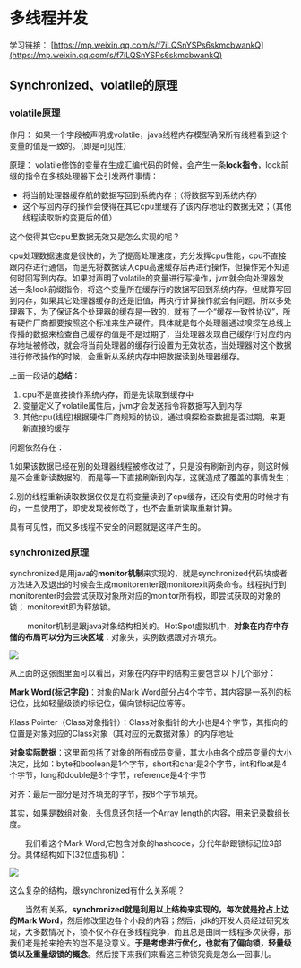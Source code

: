 # 多线程并发 #
学习链接： [https://mp.weixin.qq.com/s/f7iLQSnYSPs6skmcbwankQ](https://mp.weixin.qq.com/s/f7iLQSnYSPs6skmcbwankQ)

## Synchronized、volatile的原理 ##

### volatile原理 ###

作用： 如果一个字段被声明成volatile，java线程内存模型确保所有线程看到这个变量的值是一致的。（即是可见性）

原理： volatile修饰的变量在生成汇编代码的时候，会产生一条**lock指令**，lock前缀的指令在多核处理器下会引发两件事情：

- 将当前处理器缓存航的数据写回到系统内存；（将数据写到系统内存）
- 这个写回内存的操作会使得在其它cpu里缓存了该内存地址的数据无效；（其他线程读取新的变更后的值）

这个使得其它cpu里数据无效又是怎么实现的呢？

cpu处理数据速度是很快的，为了提高处理速度，充分发挥cpu性能，cpu不直接跟内存进行通信，而是先将数据读入cpu高速缓存后再进行操作，但操作完不知道何时回写到内存。如果对声明了volatile的变量进行写操作，jvm就会向处理器发送一条lock前缀指令，将这个变量所在缓存行的数据写回到系统内存。但就算写回到内存，如果其它处理器缓存的还是旧值，再执行计算操作就会有问题。所以多处理器下，为了保证各个处理器的缓存是一致的，就有了一个“缓存一致性协议”，所有硬件厂商都要按照这个标准来生产硬件。具体就是每个处理器通过嗅探在总线上传播的数据来检查自己缓存的值是不是过期了，当处理器发现自己缓存行对应的内存地址被修改，就会将当前处理器的缓存行设置为无效状态，当处理器对这个数据进行修改操作的时候，会重新从系统内存中把数据读到处理器缓存。

上面一段话的**总结**：

1. cpu不是直接操作系统内存，而是先读取到缓存中
2. 变量定义了volatile属性后，jvm才会发送指令将数据写入到内存
3. 其他cpu(线程)根据硬件厂商规矩的协议，通过嗅探检查数据是否过期，来更新直接的缓存


问题依然存在：

1.如果该数据已经在别的处理器线程被修改过了，只是没有刷新到内存，则这时候是不会重新读数据的，而是等一下直接刷新到内存，这就造成了覆盖的事情发生；

2.别的线程重新读取数据仅仅是在将变量读到了cpu缓存，还没有使用的时候才有的，一旦使用了，即使发现被修改了，也不会重新读取重新计算。

具有可见性，而又多线程不安全的问题就是这样产生的。

### synchronized原理 ###

synchronized是用java的**monitor机制**来实现的，就是synchronized代码块或者方法进入及退出的时候会生成monitorenter跟monitorexit两条命令。线程执行到monitorenter时会尝试获取对象所对应的monitor所有权，即尝试获取的对象的锁；
monitorexit即为释放锁。

　　
monitor机制是跟java对象结构相关的。HotSpot虚拟机中，**对象在内存中存储的布局可以分为三块区域**：对象头，实例数据跟对齐填充。

![](https://img2018.cnblogs.com/blog/393620/201810/393620-20181028104800177-695358795.png)

从上面的这张图里面可以看出，对象在内存中的结构主要包含以下几个部分：

**Mark Word(标记字段)**：对象的Mark Word部分占4个字节，其内容是一系列的标记位，比如轻量级锁的标记位，偏向锁标记位等等。

Klass Pointer（Class对象指针）：Class对象指针的大小也是4个字节，其指向的位置是对象对应的Class对象（其对应的元数据对象）的内存地址

**对象实际数据**：这里面包括了对象的所有成员变量，其大小由各个成员变量的大小决定，比如：byte和boolean是1个字节，short和char是2个字节，int和float是4个字节，long和double是8个字节，reference是4个字节

对齐：最后一部分是对齐填充的字节，按8个字节填充。

其实，如果是数组对象，头信息还包括一个Array length的内容，用来记录数组长度。

　　我们看这个Mark Word,它包含对象的hashcode，分代年龄跟锁标记位3部分。具体结构如下(32位虚拟机)：

![](https://img2018.cnblogs.com/blog/393620/201810/393620-20181028104845321-893550318.png)

这么复杂的结构，跟synchronized有什么关系呢？

　　当然有关系，**synchronized就是利用以上结构来实现的，每次就是抢占上边的Mark Word**，然后修改里边各个小段的内容；然后，jdk的开发人员经过研究发现，大多数情况下，锁不仅不存在多线程竞争，而且总是由同一线程多次获得，那我们老是抢来抢去的岂不是没意义。**于是考虑进行优化，也就有了偏向锁，轻量级锁以及重量级锁的概念**。然后接下来我们来看这三种锁究竟是怎么一回事儿。


